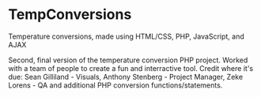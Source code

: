 # TempConversions
Temperature conversions, made using HTML/CSS, PHP, JavaScript, and AJAX

Second, final version of the temperature conversion PHP project. 
Worked with a team of people to create a fun and interractive tool. 
Credit where it's due: 
Sean Gilliland - Visuals, 
Anthony Stenberg - Project Manager, 
Zeke Lorens - QA and additional PHP conversion functions/statements. 
